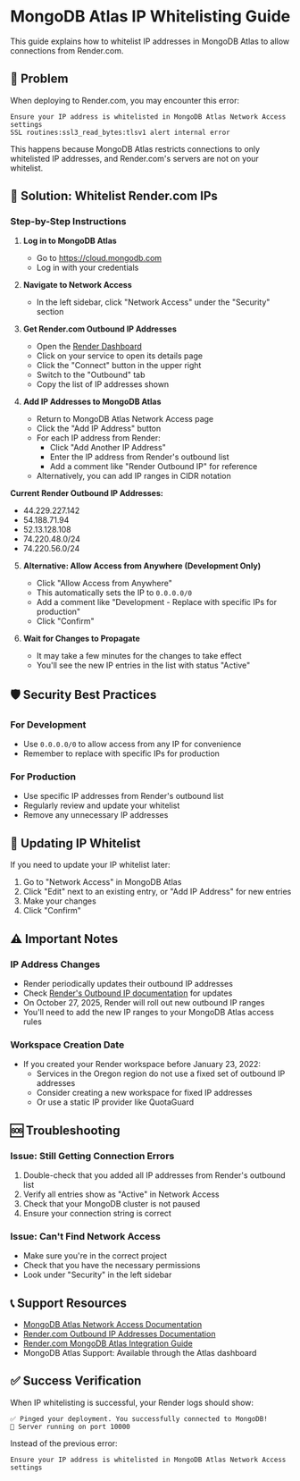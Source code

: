 # MongoDB Atlas IP Whitelisting Guide

This guide explains how to whitelist IP addresses in MongoDB Atlas to allow connections from Render.com.

## 🎯 Problem

When deploying to Render.com, you may encounter this error:
```
Ensure your IP address is whitelisted in MongoDB Atlas Network Access settings
SSL routines:ssl3_read_bytes:tlsv1 alert internal error
```

This happens because MongoDB Atlas restricts connections to only whitelisted IP addresses, and Render.com's servers are not on your whitelist.

## 🔧 Solution: Whitelist Render.com IPs

### Step-by-Step Instructions

1. **Log in to MongoDB Atlas**
   - Go to https://cloud.mongodb.com
   - Log in with your credentials

2. **Navigate to Network Access**
   - In the left sidebar, click "Network Access" under the "Security" section

3. **Get Render.com Outbound IP Addresses**
   - Open the [Render Dashboard](https://dashboard.render.com)
   - Click on your service to open its details page
   - Click the "Connect" button in the upper right
   - Switch to the "Outbound" tab
   - Copy the list of IP addresses shown

4. **Add IP Addresses to MongoDB Atlas**
   - Return to MongoDB Atlas Network Access page
   - Click the "Add IP Address" button
   - For each IP address from Render:
     - Click "Add Another IP Address"
     - Enter the IP address from Render's outbound list
     - Add a comment like "Render Outbound IP" for reference
   - Alternatively, you can add IP ranges in CIDR notation

**Current Render Outbound IP Addresses:**
- 44.229.227.142
- 54.188.71.94
- 52.13.128.108
- 74.220.48.0/24
- 74.220.56.0/24

5. **Alternative: Allow Access from Anywhere (Development Only)**
   - Click "Allow Access from Anywhere"
   - This automatically sets the IP to `0.0.0.0/0`
   - Add a comment like "Development - Replace with specific IPs for production"
   - Click "Confirm"

6. **Wait for Changes to Propagate**
   - It may take a few minutes for the changes to take effect
   - You'll see the new IP entries in the list with status "Active"

## 🛡️ Security Best Practices

### For Development
- Use `0.0.0.0/0` to allow access from any IP for convenience
- Remember to replace with specific IPs for production

### For Production
- Use specific IP addresses from Render's outbound list
- Regularly review and update your whitelist
- Remove any unnecessary IP addresses

## 🔄 Updating IP Whitelist

If you need to update your IP whitelist later:
1. Go to "Network Access" in MongoDB Atlas
2. Click "Edit" next to an existing entry, or "Add IP Address" for new entries
3. Make your changes
4. Click "Confirm"

## ⚠️ Important Notes

### IP Address Changes
- Render periodically updates their outbound IP addresses
- Check [Render's Outbound IP documentation](https://render.com/docs/outbound-ip-addresses) for updates
- On October 27, 2025, Render will roll out new outbound IP ranges
- You'll need to add the new IP ranges to your MongoDB Atlas access rules

### Workspace Creation Date
- If you created your Render workspace before January 23, 2022:
  - Services in the Oregon region do not use a fixed set of outbound IP addresses
  - Consider creating a new workspace for fixed IP addresses
  - Or use a static IP provider like QuotaGuard

## 🆘 Troubleshooting

### Issue: Still Getting Connection Errors
1. Double-check that you added all IP addresses from Render's outbound list
2. Verify all entries show as "Active" in Network Access
3. Check that your MongoDB cluster is not paused
4. Ensure your connection string is correct

### Issue: Can't Find Network Access
- Make sure you're in the correct project
- Check that you have the necessary permissions
- Look under "Security" in the left sidebar

## 📞 Support Resources

- [MongoDB Atlas Network Access Documentation](https://docs.atlas.mongodb.com/security/ip-access-list/)
- [Render.com Outbound IP Addresses Documentation](https://render.com/docs/outbound-ip-addresses)
- [Render.com MongoDB Atlas Integration Guide](https://www.mongodb.com/docs/atlas/reference/partner-integrations/render/)
- MongoDB Atlas Support: Available through the Atlas dashboard

## ✅ Success Verification

When IP whitelisting is successful, your Render logs should show:
```
✅ Pinged your deployment. You successfully connected to MongoDB!
🚀 Server running on port 10000
```

Instead of the previous error:
```
Ensure your IP address is whitelisted in MongoDB Atlas Network Access settings
```